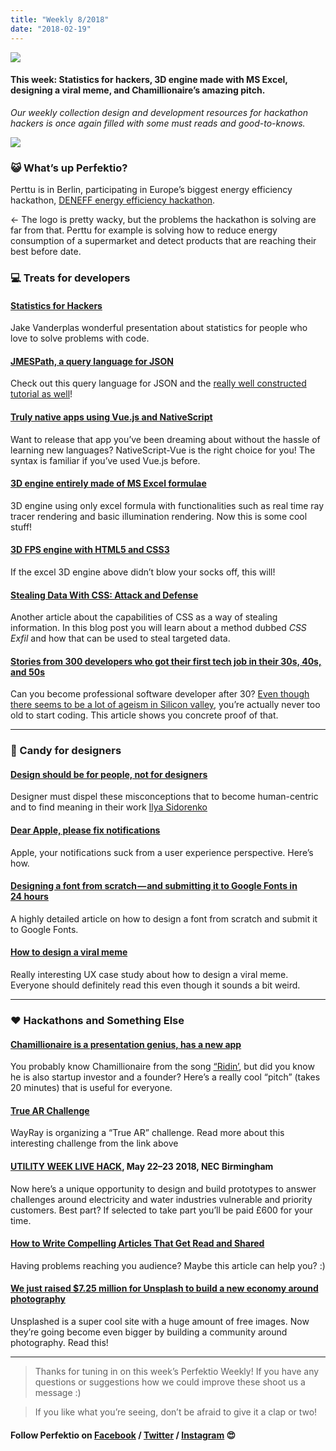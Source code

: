 ```yaml
---
title: "Weekly 8/2018"
date: "2018-02-19"
---
```


![](http://www.xn--lhteenlahti-l8a.fi/wp-content/uploads/2018/09/d382e-1-f7naemwfnlagmucxhz4ow.png)

#### This week: Statistics for hackers, 3D engine made with MS Excel, designing a viral meme, and Chamillionaire’s amazing pitch.

_Our weekly collection design and development resources for hackathon hackers is once again filled with some must reads and good-to-knows._

![](http://www.xn--lhteenlahti-l8a.fi/wp-content/uploads/2018/09/fca53-1m8p1jdysm1ha8z3bf6q4oa.png)

### 😺 What’s up Perfektio?

Perttu is in Berlin, participating in Europe’s biggest energy efficiency hackathon, [DENEFF energy efficiency hackathon](https://www.eehack.com/).

← The logo is pretty wacky, but the problems the hackathon is solving are far from that. Perttu for example is solving how to reduce energy consumption of a supermarket and detect products that are reaching their best before date.

### 💻 Treats for developers

#### [Statistics for Hackers](https://speakerdeck.com/jakevdp/statistics-for-hackers)

Jake Vanderplas wonderful presentation about statistics for people who love to solve problems with code.

#### [JMESPath, a query language for JSON](http://jmespath.org/)

Check out this query language for JSON and the [really well constructed tutorial as well](http://jmespath.org/tutorial.html)!

#### [Truly native apps using Vue.js and NativeScript](https://nativescript-vue.org/)

Want to release that app you’ve been dreaming about without the hassle of learning new languages? NativeScript-Vue is the right choice for you! The syntax is familiar if you’ve used Vue.js before.

#### [3D engine entirely made of MS Excel formulae](https://www.gamasutra.com/blogs/CBel/20180208/308549/3D_engine_entirely_made_of_MS_Excel_formulae__Enjoy_this_Doomxls_file_.php)

3D engine using only excel formula with functionalities such as real time ray tracer rendering and basic illumination rendering. Now this is some cool stuff!

#### [3D FPS engine with HTML5 and CSS3](https://keithclark.co.uk/labs/css-fps/nojs/)

If the excel 3D engine above didn’t blow your socks off, this will!

#### [Stealing Data With CSS: Attack and Defense](https://www.mike-gualtieri.com/posts/stealing-data-with-css-attack-and-defense)

Another article about the capabilities of CSS as a way of stealing information. In this blog post you will learn about a method dubbed _CSS Exfil_ and how that can be used to steal targeted data.

#### [Stories from 300 developers who got their first tech job in their 30s, 40s, and 50s](https://medium.freecodecamp.org/stories-from-300-developers-who-got-their-first-tech-job-in-their-30s-40s-and-50s-64306eb6bb27)

Can you become professional software developer after 30? [Even though there seems to be a lot of ageism in Silicon valley](https://www.wired.com/story/surviving-as-an-old-in-the-tech-world/), you’re actually never too old to start coding. This article shows you concrete proof of that.

* * *

### 🍬 Candy for designers

#### [Design should be for people, not for designers](https://uxplanet.org/design-should-be-for-people-not-for-designers-751ff987e9c2)

Designer must dispel these misconceptions that to become human-centric and to find meaning in their work [Ilya Sidorenko](https://uxplanet.org/@iskros?source=post_header_lockup)

#### [Dear Apple, please fix notifications](https://hackernoon.com/dear-apple-please-fix-notifications-647fe26ff1c4)

Apple, your notifications suck from a user experience perspective. Here’s how.

#### [Designing a font from scratch — and submitting it to Google Fonts in 24 hours](https://medium.freecodecamp.org/designing-a-font-from-scratch-and-submitting-it-to-google-fonts-in-24-hours-152a30c57095)

A highly detailed article on how to design a font from scratch and submit it to Google Fonts.

#### [How to design a viral meme](https://uxplanet.org/how-to-make-a-meme-go-viral-as-a-designer-f1cc425a8659)

Really interesting UX case study about how to design a viral meme. Everyone should definitely read this even though it sounds a bit weird.

* * *

### ❤️ Hackathons and Something Else

#### [Chamillionaire is a presentation genius, has a new app](https://techcrunch.com/2018/02/11/chamillionaire-is-a-presentation-genius-has-a-new-app/?utm_source=tcfbpage&sr_share=facebook)

You probably know Chamillionaire from the song [“Ridin’](https://www.youtube.com/watch?v=CtwJvgPJ9xw), but did you know he is also startup investor and a founder? Here’s a really cool “pitch” (takes 20 minutes) that is useful for everyone.

#### [True AR Challenge](https://wayray.com/sdk/challenge)

WayRay is organizing a “True AR” challenge. Read more about this interesting challenge from the link above

#### [UTILITY WEEK LIVE HACK](http://hack.utilityweeklive.co.uk/), May 22–23 2018, NEC Birmingham

Now here’s a unique opportunity to design and build prototypes to answer challenges around electricity and water industries vulnerable and priority customers. Best part? If selected to take part you’ll be paid £600 for your time.

#### [How to Write Compelling Articles That Get Read and Shared](https://medium.com/personal-growth/how-to-write-compelling-articles-that-get-read-and-shared-77b94128283e)

Having problems reaching you audience? Maybe this article can help you? :)

#### [We just raised $7.25 million for Unsplash to build a new economy around photography](https://medium.com/unsplash/we-just-raised-7-25-million-for-unsplash-to-build-a-new-economy-around-photography-cedc8a999239)

Unsplashed is a super cool site with a huge amount of free images. Now they’re going become even bigger by building a community around photography. Read this!

* * *

> Thanks for tuning in on this week’s Perfektio Weekly! If you have any questions or suggestions how we could improve these shoot us a message :)

> If you like what you’re seeing, don’t be afraid to give it a clap or two!

#### Follow Perfektio on [Facebook](https://www.facebook.com/PerfektioOy/) / [Twitter](https://twitter.com/perfektio) / [Instagram](https://www.instagram.com/weareperfektio/) 😍

